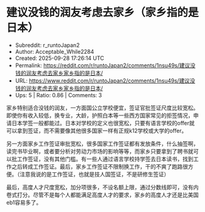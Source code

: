 # 建议没钱的润友考虑去家乡（家乡指的是日本）

- Subreddit: r_runtoJapan2
- Author: Acceptable_While2284
- Created: 2025-09-28 17:26:14 UTC
- Permalink: https://reddit.com/r/runtoJapan2/comments/1nsu49s/建议没钱的润友考虑去家乡家乡指的是日本/
- URL: https://www.reddit.com/r/runtoJapan2/comments/1nsu49s/建议没钱的润友考虑去家乡家乡指的是日本/
- Ups: 5 | Ratio: 0.86 | Comments: 3


家乡特别适合没钱的润友，一方面国公立学校便宜，签证官批签证尺度比较宽松。即使你有收入较低，换专业，大龄，护照白本等一些西方国家常见的拒签情况，申请日本学签一般都能过。日本对学校的定义也很宽松，只要有语言学校的offer就可以拿到签证，而不需要像其他很多国家一样有正规k12学校或大学的offer。

另一方面家乡工作签证审批宽松，很多国家工作签证都有发放条件，什么抽签啊，读完书毕业啊，或者要分析对劳动力市场的影响等等，而家乡只要拿到了聘书就可以批工作签证，没有其他门槛。有一些人通过语言学校持学签去日本读书，找到工作之后转成工作签证。最后，家乡工作签证不限制换工作，干的不爽了跑路很方便。（注意我说的是工作签证，也就是技人国签证，不是研修生签证）

最后，高度人才尺度宽松，加分项很多，不设名额上限，通过分数线即可，没有内卷式打分。尽管不是每个人都能满足高度人才的要求，家乡的高度人才还是比美国eb1容易多了。

